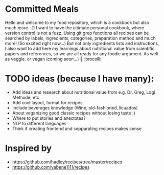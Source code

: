 # Committed Meals
Hello and welcome to my food repository, which is a cookbook but also much more. :D I want to have the ultimate personal cookbook, where version control is not a fuzz. Using git grep functions all recipes can be searched by labels, ingredients, categories, preparation method and much more! (So excited right now...) But not only ingredients lists and instructions, I also want to add here my learnings about nutritional value from scientific papers and references, so we are all ready for any foodie argument. As well as veggie, or vegan (coming soon...) :tomato: :brocolli:

# TODO ideas (because I have many): 
* Add ideas and research about nutritional value from e.g. Dr. Greg, Logi Methode, etc.
* Add cool layout, format for recipes
* Include beverages knowledge (Wine, old-fashioned, licuados)
* About veganizing good classic recipes without losing taste ;) 
* Where to put stories and anectotes?
* NLP to different languages
* Think if creating frontend and sepparating recipes makes sense

# Inspired by 
* https://github.com/hadley/recipes/tree/master/recipes
* https://github.com/vabene1111/recipes
